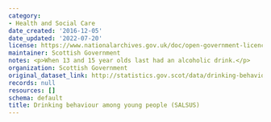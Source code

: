 ```yaml
---
category:
- Health and Social Care
date_created: '2016-12-05'
date_updated: '2022-07-20'
license: https://www.nationalarchives.gov.uk/doc/open-government-licence/version/3/
maintainer: Scottish Government
notes: <p>When 13 and 15 year olds last had an alcoholic drink.</p>
organization: Scottish Government
original_dataset_link: http://statistics.gov.scot/data/drinking-behaviour-among-young-people-salsus
records: null
resources: []
schema: default
title: Drinking behaviour among young people (SALSUS)
---
```

